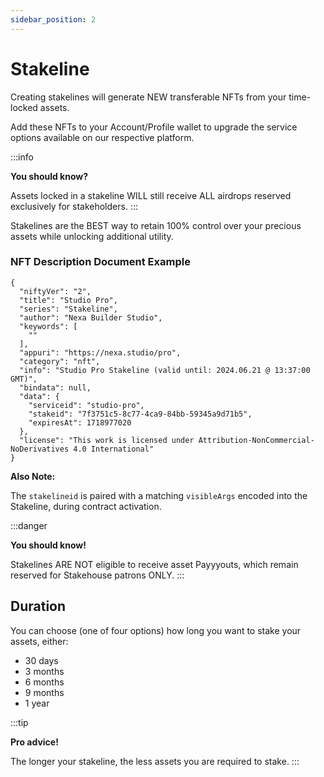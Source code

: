 ```yaml
---
sidebar_position: 2
---
```


# Stakeline

Creating stakelines will generate NEW transferable NFTs from your time-locked assets.

Add these NFTs to your Account/Profile wallet to upgrade the service options available on our respective platform.

:::info

__You should know?__

Assets locked in a stakeline WILL still receive ALL airdrops reserved exclusively for stakeholders.
:::

Stakelines are the BEST way to retain 100% control over your precious assets while unlocking additional utility.

### NFT Description Document Example

```
{
  "niftyVer": "2",
  "title": "Studio Pro",
  "series": "Stakeline",
  "author": "Nexa Builder Studio",
  "keywords": [
    ""
  ],
  "appuri": "https://nexa.studio/pro",
  "category": "nft",
  "info": "Studio Pro Stakeline (valid until: 2024.06.21 @ 13:37:00 GMT)",
  "bindata": null,
  "data": {
    "serviceid": "studio-pro",
    "stakeid": "7f3751c5-8c77-4ca9-84bb-59345a9d71b5",
    "expiresAt": 1718977020
  },
  "license": "This work is licensed under Attribution-NonCommercial-NoDerivatives 4.0 International"
}
```

__Also Note:__

The `stakelineid` is paired with a matching `visibleArgs` encoded into the Stakeline, during contract activation.

:::danger

__You should know!__

Stakelines ARE NOT eligible to receive asset Payyyouts, which remain reserved for Stakehouse patrons ONLY.
:::


## Duration

>

You can choose (one of four options) how long you want to stake your assets, either:
- 30 days
- 3 months
- 6 months
- 9 months
- 1 year

:::tip

__Pro advice!__

The longer your stakeline, the less assets you are required to stake.
:::
